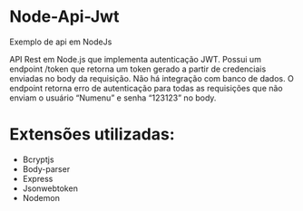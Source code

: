 # Node-Api-Jwt
Exemplo de api em NodeJs

API Rest em Node.js que implementa autenticação JWT. Possui um endpoint /token que retorna um token gerado a partir de 
credenciais enviadas no body da requisição. Não há integração com banco de dados. O endpoint retorna erro de autenticação para 
todas as requisições que não enviam o usuário “Numenu” e senha “123123” no body.

# Extensões utilizadas:
- Bcryptjs
- Body-parser
- Express
- Jsonwebtoken
- Nodemon
